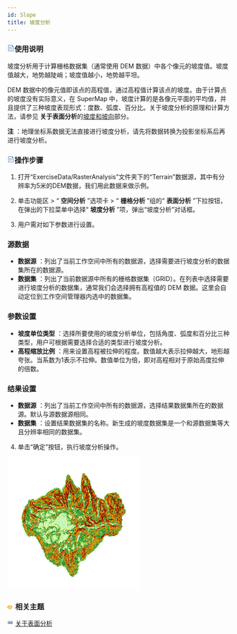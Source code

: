 ```yaml
---
id: Slope
title: 坡度分析
---
```

### ![](../../../img/read.gif)使用说明

坡度分析用于计算栅格数据集（通常使用 DEM 数据）中各个像元的坡度值。坡度值越大，地势越陡峭；坡度值越小，地势越平坦。

DEM 数据中的像元值即该点的高程值，通过高程值计算该点的坡度。由于计算点的坡度没有实际意义，在 SuperMap
中，坡度计算的是各像元平面的平均值，并且提供了三种坡度表现形式：度数、弧度、百分比。关于坡度分析的原理和计算方法，请参见 **关于表面分析**的[坡度和坡向](AoubtSurfaceAnalyst.htm#4)部分。

**注** ：地理坐标系数据无法直接进行坡度分析，请先将数据转换为投影坐标系后再进行坡度分析。

### ![](../../../img/read.gif)操作步骤

1. 打开“ExerciseData/RasterAnalysis”文件夹下的“Terrain”数据源，其中有分辨率为5米的DEM数据，我们用此数据来做示例。 
2. 单击功能区 > “ **空间分析** ”选项卡 > “ **栅格分析** ”组的“ **表面分析** ”下拉按钮，在弹出的下拉菜单中选择“ **坡度分析** ”项，弹出“坡度分析”对话框。

3. 用户需对如下参数进行设置。 

### 源数据

* **数据源** ：列出了当前工作空间中所有的数据源，选择需要进行坡度分析的数据集所在的数据源。
* **数据集** ：列出了当前数据源中所有的栅格数据集（GRID）。在列表中选择需要进行坡度分析的数据集，通常我们会选择拥有高程值的 DEM 数据。这里会自动定位到工作空间管理器内选中的数据集。

### 参数设置

* **坡度单位类型** ：选择所要使用的坡度分析单位，包括角度、弧度和百分比三种类型，用户可根据需要选择合适的类型进行坡度分析。
* **高程缩放比例** ：用来设置高程被拉伸的程度。数值越大表示拉伸越大，地形越夸张。当系数为1表示不拉伸。数值单位为倍，即对高程相对于原始高度拉伸的倍数。

### 结果设置

* **数据源** ：列出了当前工作空间中所有的数据源，选择结果数据集所在的数据源。默认与源数据源相同。
* **数据集** ：设置结果数据集的名称。新生成的坡度数据集是一个和源数据集等大且分辨率相同的数据集。
4. 单击“确定”按钮，执行坡度分析操作。  

![](img/SlopeResult.png)  


### ![](../../../img/seealso.png) 相关主题

![](../../../img/smalltitle.png) [关于表面分析](AoubtSurfaceAnalyst.htm)

